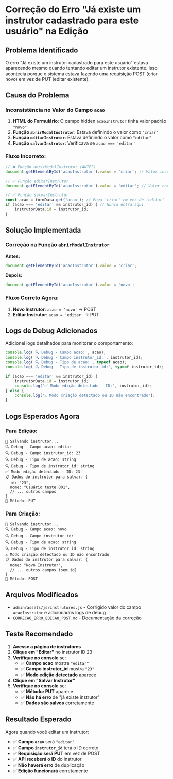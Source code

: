 # Correção do Erro "Já existe um instrutor cadastrado para este usuário" na Edição

## Problema Identificado

O erro "Já existe um instrutor cadastrado para este usuário" estava aparecendo mesmo quando tentando editar um instrutor existente. Isso acontecia porque o sistema estava fazendo uma requisição POST (criar novo) em vez de PUT (editar existente).

## Causa do Problema

### Inconsistência no Valor do Campo `acao`

1. **HTML do Formulário**: O campo hidden `acaoInstrutor` tinha valor padrão `"novo"`
2. **Função `abrirModalInstrutor`**: Estava definindo o valor como `"criar"`
3. **Função `editarInstrutor`**: Estava definindo o valor como `"editar"`
4. **Função `salvarInstrutor`**: Verificava se `acao === 'editar'`

### Fluxo Incorreto:

```javascript
// ❌ Função abrirModalInstrutor (ANTES)
document.getElementById('acaoInstrutor').value = 'criar'; // Valor incorreto

// ✅ Função editarInstrutor
document.getElementById('acaoInstrutor').value = 'editar'; // Valor correto

// ✅ Função salvarInstrutor
const acao = formData.get('acao'); // Pega 'criar' em vez de 'editar'
if (acao === 'editar' && instrutor_id) { // Nunca entra aqui
    instrutorData.id = instrutor_id;
}
```

## Solução Implementada

### Correção na Função `abrirModalInstrutor`

**Antes:**
```javascript
document.getElementById('acaoInstrutor').value = 'criar';
```

**Depois:**
```javascript
document.getElementById('acaoInstrutor').value = 'novo';
```

### Fluxo Correto Agora:

1. **Novo Instrutor**: `acao = 'novo'` → POST
2. **Editar Instrutor**: `acao = 'editar'` → PUT

## Logs de Debug Adicionados

Adicionei logs detalhados para monitorar o comportamento:

```javascript
console.log('🔍 Debug - Campo acao:', acao);
console.log('🔍 Debug - Campo instrutor_id:', instrutor_id);
console.log('🔍 Debug - Tipo de acao:', typeof acao);
console.log('🔍 Debug - Tipo de instrutor_id:', typeof instrutor_id);

if (acao === 'editar' && instrutor_id) {
    instrutorData.id = instrutor_id;
    console.log('✅ Modo edição detectado - ID:', instrutor_id);
} else {
    console.log('⚠️ Modo criação detectado ou ID não encontrado');
}
```

## Logs Esperados Agora

### Para Edição:
```
💾 Salvando instrutor...
🔍 Debug - Campo acao: editar
🔍 Debug - Campo instrutor_id: 23
🔍 Debug - Tipo de acao: string
🔍 Debug - Tipo de instrutor_id: string
✅ Modo edição detectado - ID: 23
📋 Dados do instrutor para salvar: {
  id: "23",
  nome: "Usuário teste 001",
  // ... outros campos
}
📡 Método: PUT
```

### Para Criação:
```
💾 Salvando instrutor...
🔍 Debug - Campo acao: novo
🔍 Debug - Campo instrutor_id: 
🔍 Debug - Tipo de acao: string
🔍 Debug - Tipo de instrutor_id: string
⚠️ Modo criação detectado ou ID não encontrado
📋 Dados do instrutor para salvar: {
  nome: "Novo Instrutor",
  // ... outros campos (sem id)
}
📡 Método: POST
```

## Arquivos Modificados

- `admin/assets/js/instrutores.js` - Corrigido valor do campo `acaoInstrutor` e adicionados logs de debug
- `CORRECAO_ERRO_EDICAO_POST.md` - Documentação da correção

## Teste Recomendado

1. **Acesse a página de instrutores**
2. **Clique em "Editar"** no instrutor ID 23
3. **Verifique no console** se:
   - ✅ **Campo acao** mostra `"editar"`
   - ✅ **Campo instrutor_id** mostra `"23"`
   - ✅ **Modo edição detectado** aparece
4. **Clique em "Salvar Instrutor"**
5. **Verifique no console** se:
   - ✅ **Método: PUT** aparece
   - ✅ **Não há erro** de "já existe instrutor"
   - ✅ **Dados são salvos** corretamente

## Resultado Esperado

Agora quando você editar um instrutor:

- ✅ **Campo `acao`** será `"editar"`
- ✅ **Campo `instrutor_id`** terá o ID correto
- ✅ **Requisição será PUT** em vez de POST
- ✅ **API receberá o ID** do instrutor
- ✅ **Não haverá erro** de duplicação
- ✅ **Edição funcionará** corretamente
